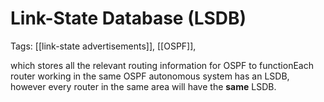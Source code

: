 # Link-State Database (LSDB)
Tags: [[link-state advertisements]], [[OSPF]], 

 which stores all the relevant routing information for OSPF to functionEach router working in the same OSPF autonomous system has an LSDB, however every router in the same area will have the **same** LSDB.